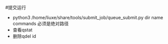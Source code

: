 #提交运行
* python3 /home/liuxe/share/tools/submit_job/queue_submit.py dir name commands 必须是绝对路径
* 查看qstat
* 删除qdel id
